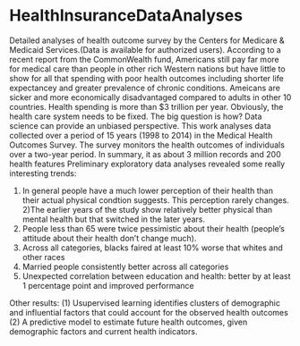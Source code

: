 # HealthInsuranceDataAnalyses
Detailed analyses of health outcome survey by the Centers for Medicare &amp; Medicaid Services.(Data is available for authorized users).
According to a recent report from the CommonWealth fund, Americans still pay far more for medical care than people in other rich Western nations but have little to show for all that spending with poor health outcomes including shorter life expectancey and greater prevalence of chronic conditions. Ameicans are sicker and more economically disadvantaged compared to adults in other 10 countries. Health spending is more than $3 trillion per year. Obviously, the health care system needs to be fixed. The big question is how? Data science can provide an unbiased perspective.
This work analyses data collected over a period of 15 years (1998 to 2014) in the Medical Health Outcomes Survey. The survey monitors the health outcomes of individuals over a two-year period. In summary, it as about 3 million records and 200 health features 
Preliminary exploratory data analyses revealed some really interesting trends:
1) In general people have a much lower perception of their health than their actual physical condtion suggests. This perception rarely changes.  
2)The earlier years of the study show relatively better physical than mental health but that switched in the later years. 
3) People less than 65 were twice pessimistic about their health (people’s attitude about their health don’t change much). 
4) Across all categories, blacks faired at least 10% worse that whites and other races
5) Married people consistently better across all categories
6) Unexpected correlation between education and health: better by at least 1 percentage point and improved performance

Other results:
(1)	Usupervised learning  identifies clusters of  demographic and influential factors that could account for the observed health outcomes
(2) A predictive model to estimate future health outcomes, given demographic factors and current health indicators.
